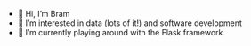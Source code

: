 - 👋 Hi, I’m Bram
- 👀 I’m interested in data (lots of it!) and software development
- 🌱 I’m currently playing around with the Flask framework
